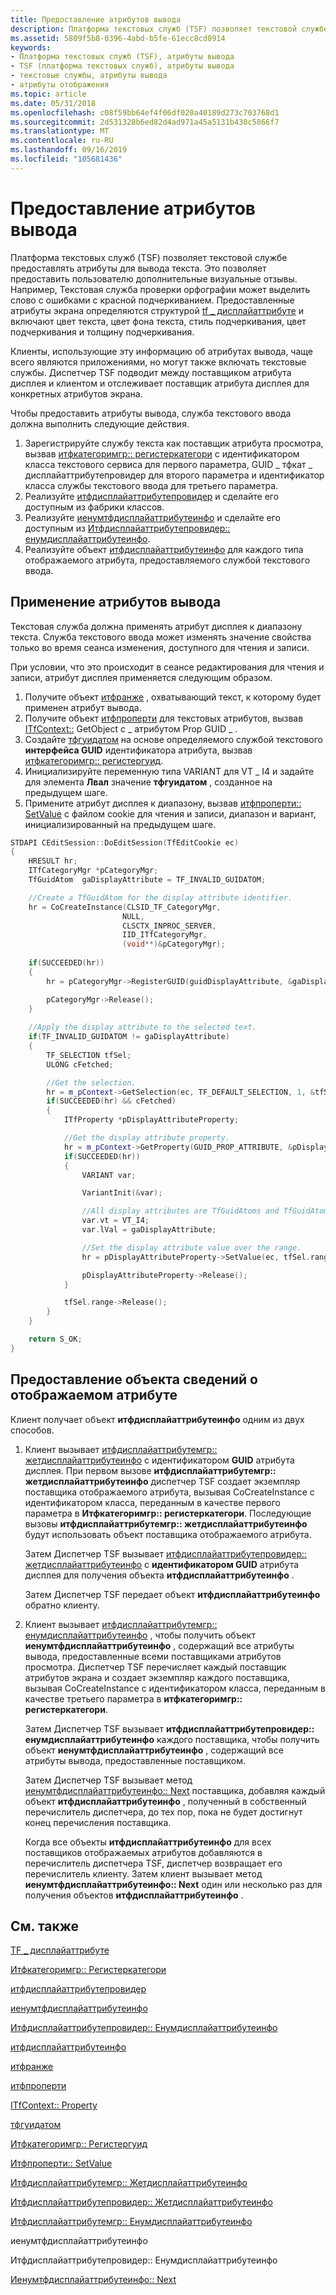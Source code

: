 ```yaml
---
title: Предоставление атрибутов вывода
description: Платформа текстовых служб (TSF) позволяет текстовой службе предоставлять атрибуты для вывода текста.
ms.assetid: 5809f5b8-0396-4abd-b5fe-61ecc8cd0914
keywords:
- Платформа текстовых служб (TSF), атрибуты вывода
- TSF (платформа текстовых служб), атрибуты вывода
- текстовые службы, атрибуты вывода
- атрибуты отображения
ms.topic: article
ms.date: 05/31/2018
ms.openlocfilehash: c08f59bb64ef4f06df020a40189d273c703768d1
ms.sourcegitcommit: 2d531328b6ed82d4ad971a45a5131b430c5866f7
ms.translationtype: MT
ms.contentlocale: ru-RU
ms.lasthandoff: 09/16/2019
ms.locfileid: "105681436"
---
```

# <a name="providing-display-attributes"></a>Предоставление атрибутов вывода

Платформа текстовых служб (TSF) позволяет текстовой службе предоставлять атрибуты для вывода текста. Это позволяет предоставить пользователю дополнительные визуальные отзывы. Например, Текстовая служба проверки орфографии может выделить слово с ошибками с красной подчеркиванием. Предоставленные атрибуты экрана определяются структурой [tf \_ дисплайаттрибуте](/windows/desktop/api/Msctf/ns-msctf-tf_displayattribute) и включают цвет текста, цвет фона текста, стиль подчеркивания, цвет подчеркивания и толщину подчеркивания.

Клиенты, использующие эту информацию об атрибутах вывода, чаще всего являются приложениями, но могут также включать текстовые службы. Диспетчер TSF подводит между поставщиком атрибута дисплея и клиентом и отслеживает поставщик атрибута дисплея для конкретных атрибутов экрана.

Чтобы предоставить атрибуты вывода, служба текстового ввода должна выполнить следующие действия.

1.  Зарегистрируйте службу текста как поставщик атрибута просмотра, вызвав [итфкатегоримгр:: регистеркатегори](/windows/desktop/api/Msctf/nf-msctf-itfcategorymgr-registercategory) с идентификатором класса текстового сервиса для первого параметра, GUID \_ тфкат \_ дисплайаттрибутепровидер для второго параметра и идентификатор класса службы текстового ввода для третьего параметра.
2.  Реализуйте [итфдисплайаттрибутепровидер](/windows/desktop/api/Msctf/nn-msctf-itfdisplayattributeprovider) и сделайте его доступным из фабрики классов.
3.  Реализуйте [иенумтфдисплайаттрибутеинфо](/windows/desktop/api/Msctf/nn-msctf-ienumtfdisplayattributeinfo) и сделайте его доступным из [Итфдисплайаттрибутепровидер:: енумдисплайаттрибутеинфо](/windows/desktop/api/Msctf/nf-msctf-itfdisplayattributeprovider-enumdisplayattributeinfo).
4.  Реализуйте объект [итфдисплайаттрибутеинфо](/windows/desktop/api/Msctf/nn-msctf-itfdisplayattributeinfo) для каждого типа отображаемого атрибута, предоставляемого службой текстового ввода.

## <a name="applying-the-display-attributes"></a>Применение атрибутов вывода

Текстовая служба должна применять атрибут дисплея к диапазону текста. Служба текстового ввода может изменять значение свойства только во время сеанса изменения, доступного для чтения и записи.

При условии, что это происходит в сеансе редактирования для чтения и записи, атрибут дисплея применяется следующим образом.

1.  Получите объект [итфранже](/windows/desktop/api/Msctf/nn-msctf-itfrange) , охватывающий текст, к которому будет применен атрибут вывода.
2.  Получите объект [итфпроперти](/windows/desktop/api/Msctf/nn-msctf-itfproperty) для текстовых атрибутов, вызвав [ITfContext::](/windows/desktop/api/Msctf/nf-msctf-itfcontext-getproperty) GetObject с \_ атрибутом Prop GUID \_ .
3.  Создайте [тфгуидатом](tfguidatom.md) на основе определяемого службой текстового **интерфейса GUID** идентификатора атрибута, вызвав [итфкатегоримгр:: регистергуид](/windows/desktop/api/Msctf/nf-msctf-itfcategorymgr-registerguid).
4.  Инициализируйте переменную типа VARIANT для VT \_ I4 и задайте для элемента **Лвал** значение **тфгуидатом** , созданное на предыдущем шаге.
5.  Примените атрибут дисплея к диапазону, вызвав [итфпроперти:: SetValue](/windows/desktop/api/Msctf/nf-msctf-itfproperty-setvalue) с файлом cookie для чтения и записи, диапазон и вариант, инициализированный на предыдущем шаге.


```C++
STDAPI CEditSession::DoEditSession(TfEditCookie ec)
{
    HRESULT hr;
    ITfCategoryMgr *pCategoryMgr;
    TfGuidAtom  gaDisplayAttribute = TF_INVALID_GUIDATOM;

    //Create a TfGuidAtom for the display attribute identifier. 
    hr = CoCreateInstance(CLSID_TF_CategoryMgr,
                         NULL, 
                         CLSCTX_INPROC_SERVER, 
                         IID_ITfCategoryMgr, 
                         (void**)&pCategoryMgr);
    
    if(SUCCEEDED(hr))
    {
        hr = pCategoryMgr->RegisterGUID(guidDisplayAttribute, &gaDisplayAttribute);

        pCategoryMgr->Release();
    }
    
    //Apply the display attribute to the selected text. 
    if(TF_INVALID_GUIDATOM != gaDisplayAttribute)
    {
        TF_SELECTION tfSel;
        ULONG cFetched;

        //Get the selection. 
        hr = m_pContext->GetSelection(ec, TF_DEFAULT_SELECTION, 1, &tfSel, &cFetched);
        if(SUCCEEDED(hr) && cFetched)
        {
            ITfProperty *pDisplayAttributeProperty;

            //Get the display attribute property. 
            hr = m_pContext->GetProperty(GUID_PROP_ATTRIBUTE, &pDisplayAttributeProperty);
            if(SUCCEEDED(hr))
            {
                VARIANT var;

                VariantInit(&var);

                //All display attributes are TfGuidAtoms and TfGuidAtoms are VT_I4. 
                var.vt = VT_I4; 
                var.lVal = gaDisplayAttribute;

                //Set the display attribute value over the range. 
                hr = pDisplayAttributeProperty->SetValue(ec, tfSel.range, &var);

                pDisplayAttributeProperty->Release();
            }

            tfSel.range->Release();
        }
    }

    return S_OK;
}
```



## <a name="supplying-the-display-attribute-information-object"></a>Предоставление объекта сведений о отображаемом атрибуте

Клиент получает объект **итфдисплайаттрибутеинфо** одним из двух способов.

1.  Клиент вызывает [итфдисплайаттрибутемгр:: жетдисплайаттрибутеинфо](/windows/desktop/api/Msctf/nf-msctf-itfdisplayattributemgr-getdisplayattributeinfo) с идентификатором **GUID** атрибута дисплея. При первом вызове **итфдисплайаттрибутемгр:: жетдисплайаттрибутеинфо** диспетчер TSF создает экземпляр поставщика отображаемого атрибута, вызывая CoCreateInstance с идентификатором класса, переданным в качестве первого параметра в **Итфкатегоримгр:: регистеркатегори**. Последующие вызовы **итфдисплайаттрибутемгр:: жетдисплайаттрибутеинфо** будут использовать объект поставщика отображаемого атрибута.

    Затем Диспетчер TSF вызывает [итфдисплайаттрибутепровидер:: жетдисплайаттрибутеинфо](/windows/desktop/api/Msctf/nf-msctf-itfdisplayattributeprovider-getdisplayattributeinfo) с **идентификатором GUID** атрибута дисплея для получения объекта **итфдисплайаттрибутеинфо** .

    Затем Диспетчер TSF передает объект **итфдисплайаттрибутеинфо** обратно клиенту.

2.  Клиент вызывает [итфдисплайаттрибутемгр:: енумдисплайаттрибутеинфо](/windows/desktop/api/Msctf/nf-msctf-itfdisplayattributemgr-enumdisplayattributeinfo) , чтобы получить объект **иенумтфдисплайаттрибутеинфо** , содержащий все атрибуты вывода, предоставленные всеми поставщиками атрибутов просмотра. Диспетчер TSF перечисляет каждый поставщик атрибутов экрана и создает экземпляр каждого поставщика, вызывая CoCreateInstance с идентификатором класса, переданным в качестве третьего параметра в **итфкатегоримгр:: регистеркатегори**.

    Затем Диспетчер TSF вызывает **итфдисплайаттрибутепровидер:: енумдисплайаттрибутеинфо** каждого поставщика, чтобы получить объект **иенумтфдисплайаттрибутеинфо** , содержащий все атрибуты вывода, предоставленные поставщиком.

    Затем Диспетчер TSF вызывает метод [иенумтфдисплайаттрибутеинфо:: Next](/windows/desktop/api/Msctf/nf-msctf-ienumtfdisplayattributeinfo-next) поставщика, добавляя каждый объект **итфдисплайаттрибутеинфо** , полученный в собственный перечислитель диспетчера, до тех пор, пока не будет достигнут конец перечисления поставщика.

    Когда все объекты **итфдисплайаттрибутеинфо** для всех поставщиков отображаемых атрибутов добавляются в перечислитель диспетчера TSF, диспетчер возвращает его перечислитель клиенту. Затем клиент вызывает метод **иенумтфдисплайаттрибутеинфо:: Next** один или несколько раз для получения объектов **итфдисплайаттрибутеинфо** .

## <a name="related-topics"></a>См. также

<dl> <dt>

[TF \_ дисплайаттрибуте](/windows/desktop/api/Msctf/ns-msctf-tf_displayattribute)
</dt> <dt>

[Итфкатегоримгр:: Регистеркатегори](/windows/desktop/api/Msctf/nf-msctf-itfcategorymgr-registercategory)
</dt> <dt>

[итфдисплайаттрибутепровидер](/windows/desktop/api/Msctf/nn-msctf-itfdisplayattributeprovider)
</dt> <dt>

[иенумтфдисплайаттрибутеинфо](/windows/desktop/api/Msctf/nn-msctf-ienumtfdisplayattributeinfo)
</dt> <dt>

[Итфдисплайаттрибутепровидер:: Енумдисплайаттрибутеинфо](/windows/desktop/api/Msctf/nf-msctf-itfdisplayattributeprovider-enumdisplayattributeinfo)
</dt> <dt>

[итфдисплайаттрибутеинфо](/windows/desktop/api/Msctf/nn-msctf-itfdisplayattributeinfo)
</dt> <dt>

[итфранже](/windows/desktop/api/Msctf/nn-msctf-itfrange)
</dt> <dt>

[итфпроперти](/windows/desktop/api/Msctf/nn-msctf-itfproperty)
</dt> <dt>

[ITfContext:: Property](/windows/desktop/api/Msctf/nf-msctf-itfcontext-getproperty)
</dt> <dt>

[тфгуидатом](tfguidatom.md)
</dt> <dt>

[Итфкатегоримгр:: Регистергуид](/windows/desktop/api/Msctf/nf-msctf-itfcategorymgr-registerguid)
</dt> <dt>

[Итфпроперти:: SetValue](/windows/desktop/api/Msctf/nf-msctf-itfproperty-setvalue)
</dt> <dt>

[Итфдисплайаттрибутемгр:: Жетдисплайаттрибутеинфо](/windows/desktop/api/Msctf/nf-msctf-itfdisplayattributemgr-getdisplayattributeinfo)
</dt> <dt>

[Итфдисплайаттрибутепровидер:: Жетдисплайаттрибутеинфо](/windows/desktop/api/Msctf/nf-msctf-itfdisplayattributeprovider-getdisplayattributeinfo)
</dt> <dt>

[Итфдисплайаттрибутемгр:: Енумдисплайаттрибутеинфо](/windows/desktop/api/Msctf/nf-msctf-itfdisplayattributemgr-enumdisplayattributeinfo)
</dt> <dt>

 иенумтфдисплайаттрибутеинфо 
</dt> <dt>

 Итфдисплайаттрибутепровидер:: Енумдисплайаттрибутеинфо 
</dt> <dt>

[Иенумтфдисплайаттрибутеинфо:: Next](/windows/desktop/api/Msctf/nf-msctf-ienumtfdisplayattributeinfo-next)
</dt> </dl>

 

 




